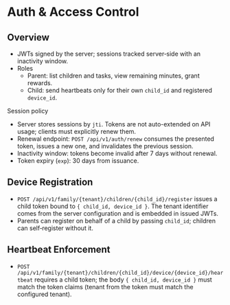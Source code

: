 # Auth & Access Control

## Overview

- JWTs signed by the server; sessions tracked server‑side with an inactivity window.
- Roles
  - Parent: list children and tasks, view remaining minutes, grant rewards.
  - Child: send heartbeats only for their own `child_id` and registered `device_id`.

Session policy
- Server stores sessions by `jti`. Tokens are not auto-extended on API usage; clients must explicitly renew them.
- Renewal endpoint: `POST /api/v1/auth/renew` consumes the presented token, issues a new one, and invalidates the previous session.
- Inactivity window: tokens become invalid after 7 days without renewal.
- Token expiry (`exp`): 30 days from issuance.

## Device Registration

- `POST /api/v1/family/{tenant}/children/{child_id}/register` issues a child token bound to `{ child_id, device_id }`. The tenant identifier comes from the server configuration and is embedded in issued JWTs.
- Parents can register on behalf of a child by passing `child_id`; children can self‑register without it.

## Heartbeat Enforcement

- `POST /api/v1/family/{tenant}/children/{child_id}/device/{device_id}/heartbeat` requires a child token; the body `{ child_id, device_id }` must match the token claims (tenant from the token must match the configured tenant).
